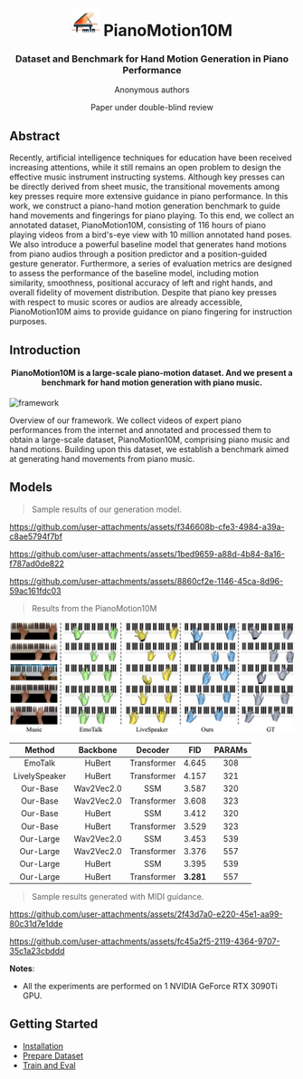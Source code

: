 <div align="center">
<h1><img src="assets/favicon.png" width="50"> PianoMotion10M </h1>
<h3>Dataset and Benchmark for Hand Motion Generation in Piano Performance</h3>

Anonymous authors

Paper under double-blind review

</div>

## Abstract

Recently, artificial intelligence techniques for education have been received increasing attentions, while it still remains an open problem to design the effective music instrument instructing systems. Although key presses can be directly derived from sheet music, the transitional movements among key presses require more extensive guidance in piano performance. In this work, we construct a piano-hand motion generation benchmark to guide hand movements and fingerings for piano playing. To this end, we collect an annotated dataset, PianoMotion10M, consisting of 116 hours of piano playing videos from a bird's-eye view with 10 million annotated hand poses. We also introduce a powerful baseline model that generates hand motions from piano audios through a position predictor and a position-guided gesture generator. Furthermore, a series of evaluation metrics are designed to assess the performance of the baseline model, including motion similarity, smoothness, positional accuracy of left and right hands, and overall fidelity of movement distribution. Despite that piano key presses with respect to music scores or audios are already accessible, PianoMotion10M aims to provide guidance on piano fingering for instruction purposes.

## Introduction
<div align="center"><h4>PianoMotion10M is a large-scale piano-motion dataset. And we present a benchmark for hand motion generation with piano music.</h4></div>

![framework](assets/teaser.png "framework")

Overview of our framework. We collect videos of expert piano performances from the internet and annotated and processed them to obtain a large-scale dataset, PianoMotion10M, comprising piano music and hand motions. Building upon this dataset, we establish a benchmark aimed at generating hand movements from piano music.

## Models

> Sample results of our generation model.

https://github.com/user-attachments/assets/f346608b-cfe3-4984-a39a-c8ae5794f7bf

https://github.com/user-attachments/assets/1bed9659-a88d-4b84-8a16-f787ad0de822

https://github.com/user-attachments/assets/8860cf2e-1146-45ca-8d96-59ac161fdc03



> Results from the PianoMotion10M

![comparison](assets/comparison.png "comparison")

|    Method     |  Backbone  |   Decoder   |  FID  | PARAMs |
|:-------------:|:----------:|:-----------:|:-----:|:------:| 
|    EmoTalk    |   HuBert   | Transformer | 4.645 |  308   |
| LivelySpeaker |   HuBert   | Transformer | 4.157  |  321   |
|   Our-Base    | Wav2Vec2.0 |     SSM     | 3.587 |  320   |
|   Our-Base    |   Wav2Vec2.0   | Transformer | 3.608 |  323   |
|   Our-Base    | HuBert |     SSM     | 3.412 |  320   |
|   Our-Base    |   HuBert   | Transformer | 3.529 |  323   |
|   Our-Large   |   Wav2Vec2.0   |     SSM     | 3.453  |  539   |
|   Our-Large   |   Wav2Vec2.0   | Transformer | 3.376 |  557   |
|   Our-Large   |   HuBert   |     SSM     | 3.395  |  539   |
|   Our-Large   |  HuBert   | Transformer | **3.281** |  557   |

> Sample results generated with MIDI guidance.


https://github.com/user-attachments/assets/2f43d7a0-e220-45e1-aa99-80c31d7e1dde


https://github.com/user-attachments/assets/fc45a2f5-2119-4364-9707-35c1a23cbddd




**Notes**: 

- All the experiments are performed on 1 NVIDIA GeForce RTX 3090Ti GPU.


## Getting Started
- [Installation](docs/install.md)
- [Prepare Dataset](docs/prepare_dataset.md)
- [Train and Eval](docs/train_eval.md)
